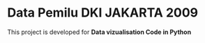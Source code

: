 # Data Pemilu DKI JAKARTA 2009


This project is developed for **Data vizualisation Code in Python**

